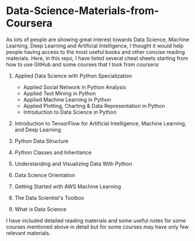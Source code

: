# Data-Science-Materials-from-Coursera
As lots of people are showing great interest towards Data Science, Machine Learning, Deep Learning  and Artificial Intelligence, I thought it would help people having access to the most useful books and other concise reading materials. Here, in this repo, I have listed several cheat sheets starting from how to use GitHub and some courses that I took from coursera:

1. Applied Data Science with Python Specialization
   - Applied Social Network in Python Analysis
   - Applied Text Mining in Python
   - Applied Machine Learning in Python
   - Applied Plotting, Charting & Data Representation in Python
   - Introduction to Data Science in Python

2. Introduction to TensorFlow for Artificial Intelligence, Machine Learning, and Deep Learning

3. Python Data Structure

4. Python Classes and Inheritance

5. Understanding and Visualizing Data With Python

6. Data Science Orientation

7. Getting Started with AWS Machine Learning

8. The Data Scientist's Toolbox

9. What is Data Science

I have included detailed reading materials and some useful notes for some courses mentioned above in detail but for some courses may have only few relevant materials.
